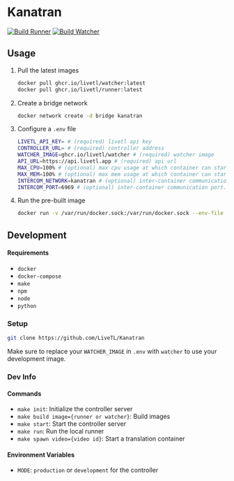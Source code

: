 # Kanatran
[![Build Runner](https://github.com/LiveTL/kanatran/actions/workflows/build_runner.yaml/badge.svg)](https://github.com/LiveTL/kanatran/actions/workflows/build_runner.yaml)
[![Build Watcher](https://github.com/LiveTL/kanatran/actions/workflows/build_watcher.yaml/badge.svg)](https://github.com/LiveTL/kanatran/actions/workflows/build_watcher.yaml)
<!-- [![Deploy to Production](https://github.com/LiveTL/kanatran/actions/workflows/deploy.yaml/badge.svg)](https://github.com/LiveTL/kanatran/actions/workflows/deploy.yaml) -->

## Usage


1. Pull the latest images
    ```bash
    docker pull ghcr.io/livetl/watcher:latest
    docker pull ghcr.io/livetl/runner:latest
    ```
1. Create a bridge network
    ```bash
    docker network create -d bridge kanatran
    ```
1. Configure a `.env` file
    ```bash
    LIVETL_API_KEY= # (required) livetl api key
    CONTROLLER_URL= # (required) controller address
    WATCHER_IMAGE=ghcr.io/livetl/watcher # (required) watcher image
    API_URL=https://api.livetl.app # (required) api url
    MAX_CPU=100% # (optional) max cpu usage at which container can start. (ex. 69%)
    MAX_MEM=100% # (optional) max mem usage at which container can start. can be either % or standard file size notation (ex. 69%, 420MB, 21GB)
    INTERCOM_NETWORK=kanatran # (optional) inter-container communication network. usually a docker bridge
    INTERCOM_PORT=6969 # (optional) inter-container communication port. 42069 is taken XD
    ```
1.  Run the pre-built image
    ```bash
    docker run -v /var/run/docker.sock:/var/run/docker.sock --env-file .env ghcr.io/livetl/runner
    ```

## Development

#### Requirements
* `docker`
* `docker-compose`
* `make`
* `npm`
* `node`
* `python`

### Setup
```bash
git clone https://github.com/LiveTL/Kanatran
```
Make sure to replace your `WATCHER_IMAGE` in `.env` with `watcher` to use your development image.

### Dev Info

#### Commands
* `make init`: Initialize the controller server
* `make build image={runner or watcher}`: Build images
* `make start`: Start the controller server
* `make run`: Run the local runner
* `make spawn video={video id}`: Start a translation container

#### Environment Variables
* `MODE`: `production` or `development` for the controller
